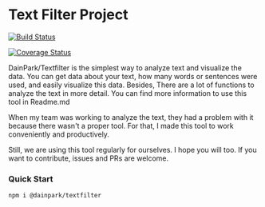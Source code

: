 # Text Filter Project

[![Build Status](https://app.travis-ci.com/DainPark-web/textFilter_opensource.svg?branch=main)](https://app.travis-ci.com/DainPark-web/textFilter_opensource)

[![Coverage Status](https://coveralls.io/repos/github/DainPark-web/textFilter_opensource/badge.svg?branch=main)](https://coveralls.io/github/DainPark-web/textFilter_opensource?branch=main)

DainPark/Textfilter is the simplest way to analyze text and visualize the data. You can get data about your text, how many words or sentences were used, and easily visualize this data.
Besides, There are a lot of functions to analyze the text in more detail. You can find more information to use this tool in Readme.md

When my team was working to analyze the text, they had a problem with it because there wasn't a proper tool. For that, I made this tool to work conveniently and productively.

Still, we are using this tool regularly for ourselves. I hope you will too.
If you want to contribute, issues and PRs are welcome.

### Quick Start

```
npm i @dainpark/textfilter
```
